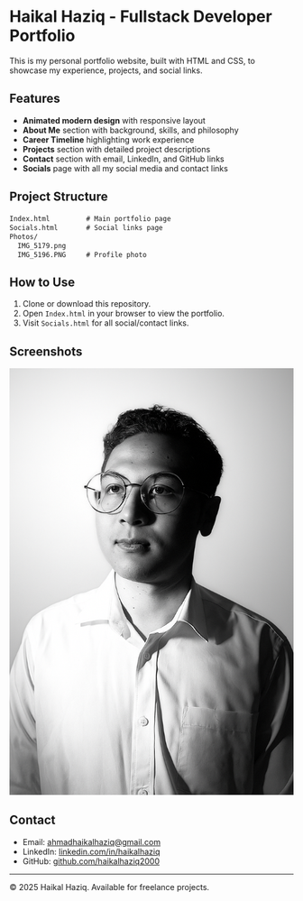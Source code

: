 # Haikal Haziq - Fullstack Developer Portfolio

This is my personal portfolio website, built with HTML and CSS, to showcase my experience, projects, and social links.

## Features

- **Animated modern design** with responsive layout
- **About Me** section with background, skills, and philosophy
- **Career Timeline** highlighting work experience
- **Projects** section with detailed project descriptions
- **Contact** section with email, LinkedIn, and GitHub links
- **Socials** page with all my social media and contact links

## Project Structure

```
Index.html         # Main portfolio page
Socials.html       # Social links page
Photos/
  IMG_5179.png
  IMG_5196.PNG     # Profile photo
```

## How to Use

1. Clone or download this repository.
2. Open `Index.html` in your browser to view the portfolio.
3. Visit `Socials.html` for all social/contact links.

## Screenshots

![Portfolio Screenshot](Photos/IMG_5196.PNG)

## Contact

- Email: [ahmadhaikalhaziq@gmail.com](mailto:ahmadhaikalhaziq@gmail.com)
- LinkedIn: [linkedin.com/in/haikalhaziq](https://linkedin.com/in/ahmadhaikalhaziq)
- GitHub: [github.com/haikalhaziq2000](https://github.com/haikalhaziq2000)

---

© 2025 Haikal Haziq. Available for freelance projects.
